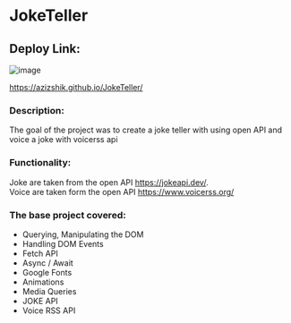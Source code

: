 # JokeTeller

## Deploy Link:

![image](https://user-images.githubusercontent.com/68865224/201658003-444b46de-207a-4c71-9fe1-bcb32c9ab877.png)

https://azizshik.github.io/JokeTeller/ </br>

### Description:

The goal of the project was to create a joke teller with using open API and voice a joke with voicerss api

### Functionality:

Joke are taken from the open API https://jokeapi.dev/. <br>
Voice are taken form the open API https://www.voicerss.org/

### The base project covered:

- Querying, Manipulating the DOM
- Handling DOM Events
- Fetch API
- Async / Await
- Google Fonts
- Animations
- Media Queries
- JOKE API
- Voice RSS API

